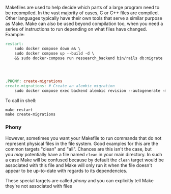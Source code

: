 
Makefiles are used to help decide which parts of a large program need to be recompiled. In the vast majority of cases, C or C++ files are compiled. Other languages typically have their own tools that serve a similar purpose as Make. Make can also be used beyond compilation too, when you need a series of instructions to run depending on what files have changed.
Example:
```Makefile
restart:
	sudo docker compose down && \
	sudo docker compose up --build -d \
	&& sudo docker-compose run ressearch_backend bin/rails db:migrate

  
  

.PHONY: create-migrations
create-migrations: # Create an alembic migration
	sudo docker compose exec backend alembic revision --autogenerate -m "$(m)"
```

To call in shell:
```shell
make restart
make create-migrations
```
### Phony
However, sometimes you want your Makefile to run commands that do not represent physical files in the file system. Good examples for this are the common targets "clean" and "all". Chances are this isn't the case, but you _may_ potentially have a file named `clean` in your main directory. In such a case Make will be confused because by default the `clean` target would be associated with this file and Make will only run it when the file doesn't appear to be up-to-date with regards to its dependencies.

These special targets are called _phony_ and you can explicitly tell Make they're not associated with files